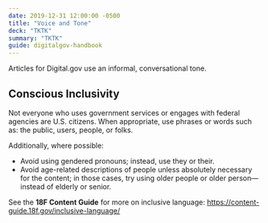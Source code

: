 ```yaml
---
date: 2019-12-31 12:00:00 -0500
title: "Voice and Tone"
deck: "TKTK"
summary: "TKTK"
guide: digitalgov-handbook
---
```


Articles for Digital.gov use an informal, conversational tone.

## Conscious Inclusivity

Not everyone who uses government services or engages with federal agencies are U.S. citizens. When appropriate, use phrases or words such as: the public, users, people, or folks.

Additionally, where possible:

 * Avoid using gendered pronouns; instead, use they or their.
 * Avoid age-related descriptions of people unless absolutely necessary for the content; in those cases, try using older people or older person—instead of elderly or senior.

See the **18F Content Guide** for more on inclusive language: https://content-guide.18f.gov/inclusive-language/
